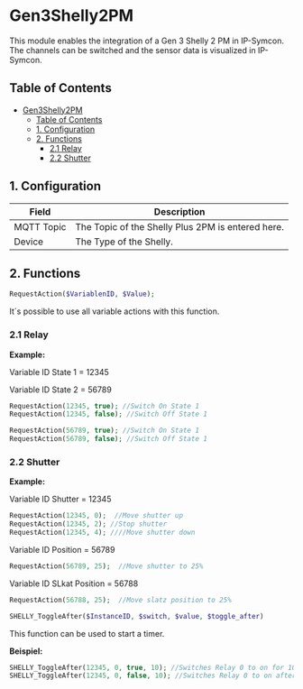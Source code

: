 # Gen3Shelly2PM
   This module enables the integration of a Gen 3 Shelly 2 PM in IP-Symcon.\
   The channels can be switched and the sensor data is visualized in IP-Symcon.   
    
## Table of Contents
- [Gen3Shelly2PM](#gen3shelly2pm)
  - [Table of Contents](#table-of-contents)
  - [1. Configuration](#1-configuration)
  - [2. Functions](#2-functions)
    - [2.1 Relay](#21-relay)
    - [2.2 Shutter](#22-shutter)

## 1. Configuration

Field        | Description
------------ | -------------
MQTT Topic   | The Topic of the Shelly Plus 2PM is entered here.
Device       | The Type of the Shelly.

   ## 2. Functions

   ```php
   RequestAction($VariablenID, $Value);
   ```
   It´s possible to use all variable actions with this function.

   ### 2.1 Relay

   **Example:**

   Variable ID State 1  = 12345

   Variable ID State 2  = 56789
   ```php
   RequestAction(12345, true); //Switch On State 1
   RequestAction(12345, false); //Switch Off State 1

   RequestAction(56789, true); //Switch On State 1
   RequestAction(56789, false); //Switch Off State 1
   ```
   
  ### 2.2 Shutter

   **Example:**
   
   Variable ID Shutter = 12345
   ```php
   RequestAction(12345, 0);  //Move shutter up
   RequestAction(12345, 2); //Stop shutter
   RequestAction(12345, 4); ////Move shutter down

   ```

   Variable ID Position = 56789
   ```php
   RequestAction(56789, 25);  //Move shutter to 25%
   ```

   Variable ID SLkat Position = 56788
   ```php
   RequestAction(56788, 25);  //Move slatz position to 25%
   ```
      

```php
SHELLY_ToggleAfter($InstanceID, $switch, $value, $toggle_after)
```
This function can be used to start a timer.

**Beispiel:**

```php
SHELLY_ToggleAfter(12345, 0, true, 10); //Switches Relay 0 to on for 10 seconds.
SHELLY_ToggleAfter(12345, 0, false, 10); //Switches Relay 0 to on after 10 seconds.
